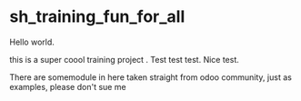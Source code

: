 # sh_training_fun_for_all
Hello world. 

this is a super coool training project . Test test test. Nice test.

There are somemodule in here taken straight from odoo community, just as examples, please don't sue me
